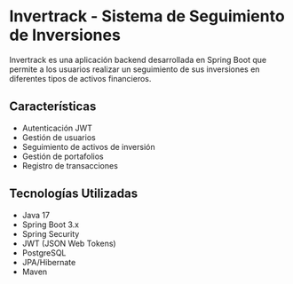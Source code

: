 # Invertrack - Sistema de Seguimiento de Inversiones

Invertrack es una aplicación backend desarrollada en Spring Boot que permite a los usuarios realizar un seguimiento de sus inversiones en diferentes tipos de activos financieros.

## Características

- Autenticación JWT
- Gestión de usuarios
- Seguimiento de activos de inversión
- Gestión de portafolios
- Registro de transacciones

## Tecnologías Utilizadas

- Java 17
- Spring Boot 3.x
- Spring Security
- JWT (JSON Web Tokens)
- PostgreSQL
- JPA/Hibernate
- Maven
